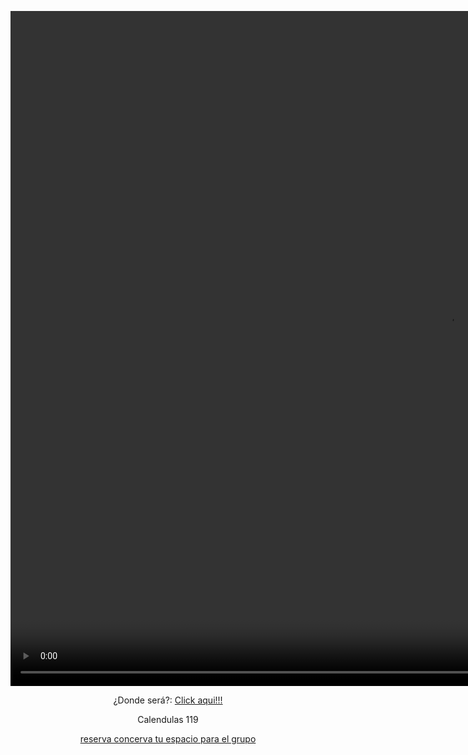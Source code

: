 <html>
	<head>
		<meta charset="utf-8">
		<title>
			Mi cumpleaños!!!
		</title>
		<link href="CSS/CSS.css" rel="stylesheet" type="text/css">
	</head>
	<body background="Imagen/images.jpg" marginwidth="1">
		<p>
			<video width="1400" height="1080" contextmenu muted="muted" autoplay="autoplay" loop="loop">
				<source src="Videos/Fondo.mp4" type="video/mp4">
			</video>
		</p>
		<center><p span class="Titulo">¿Donde será?: <a href="https://maps.app.goo.gl/F5mHAV4GmBcjojdPA">Click aqui!!!</a></p>
		<p class="Titulo">Calendulas 119</p>
		<p><a href="https://forms.gle/m4dnFKD7hmauFq6f9">reserva concerva tu espacio para el grupo</a></p></center>
	</body>
</html>
